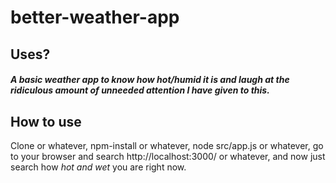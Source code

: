 # better-weather-app

## Uses?

##### A basic weather app to know how hot/humid it is and laugh at the ridiculous amount of unneeded attention I have given to this.

## How to use

Clone or whatever, npm-install or whatever, node src/app.js or whatever, go to your browser and search http://localhost:3000/ or whatever, and now just search how *hot and wet* you are right now.
